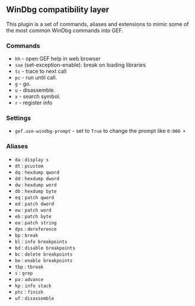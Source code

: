 ## WinDbg compatibility layer

This plugin is a set of commands, aliases and extensions to mimic some of the most common WinDbg commands into GEF.

### Commands

  - `hh` - open GEF help in web browser
  - `sxe` (set-exception-enable): break on loading libraries
  - `tc` - trace to next call
  - `pc` - run until call.
  - `g` - go.
  - `u` - disassemble.
  - `x` - search symbol.
  - `r` - register info


### Settings

  - `gef.use-windbg-prompt` - set to `True` to change the prompt like `0:000 ➤`


### Aliases

  - `da` : `display s`
  - `dt` : `pcustom`
  - `dq` : `hexdump qword`
  - `dd` : `hexdump dword`
  - `dw` : `hexdump word`
  - `db` : `hexdump byte`
  - `eq` : `patch qword`
  - `ed` : `patch dword`
  - `ew` : `patch word`
  - `eb` : `patch byte`
  - `ea` : `patch string`
  - `dps` : `dereference`
  - `bp` : `break`
  - `bl` : `info breakpoints`
  - `bd` : `disable breakpoints`
  - `bc` : `delete breakpoints`
  - `be` : `enable breakpoints`
  - `tbp` : `tbreak`
  - `s` : `grep`
  - `pa` : `advance`
  - `kp` : `info stack`
  - `ptc` : `finish`
  - `uf` : `disassemble`
